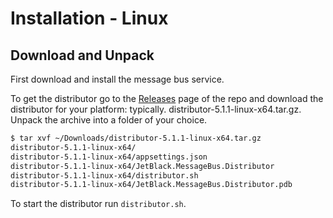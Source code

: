 # Installation - Linux

## Download and Unpack

First download and install the message bus service.

To get the distributor go to the
[Releases](https://github.com/rob-blackbourn/jetblack-messagebus/releases) 
page of the repo and download the distributor for your platform: typically.
distributor-5.1.1-linux-x64.tar.gz. Unpack the archive into a folder of your choice.

```bash
$ tar xvf ~/Downloads/distributor-5.1.1-linux-x64.tar.gz 
distributor-5.1.1-linux-x64/
distributor-5.1.1-linux-x64/appsettings.json
distributor-5.1.1-linux-x64/JetBlack.MessageBus.Distributor
distributor-5.1.1-linux-x64/distributor.sh
distributor-5.1.1-linux-x64/JetBlack.MessageBus.Distributor.pdb
```

To start the distributor run `distributor.sh`.
